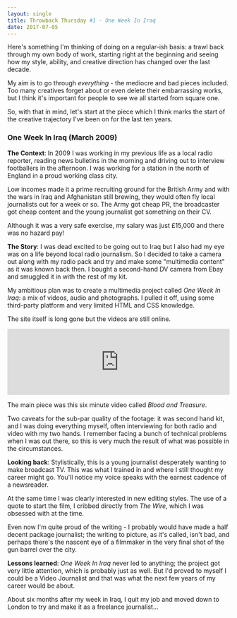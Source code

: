 ```yaml
---
layout: single
title: Throwback Thursday #1 - One Week In Iraq
date: 2017-07-05
---
```


Here's something I'm thinking of doing on a regular-ish basis: a trawl back through my own body of work, starting right at the beginning and seeing how my style, ability, and creative direction has changed over the last decade.

My aim is to go through *everything* - the mediocre and bad pieces included. Too many creatives forget about or even delete their embarrassing works, but I think it's important for people to see we all started from square one.

So, with that in mind, let's start at the piece which I think marks the start of the creative trajectory I've been on for the last ten years.

### One Week In Iraq (March 2009)

**The Context**: In 2009 I was working in my previous life as a local radio reporter, reading news bulletins in the morning and driving out to interview footballers in the afternoon. I was working for a station in the north of England in a proud working class city. 

Low incomes made it a prime recruiting ground for the British Army and with the wars in Iraq and Afghanistan still brewing, they would often fly local journalists out for a week or so. The Army got cheap PR, the broadcaster got cheap content and the young journalist got something on their CV. 

Although it was a very safe exercise, my salary was just £15,000 and there was no hazard pay!

**The Story**: I was dead excited to be going out to Iraq but I also had my eye was on a life beyond local radio journalism. So I decided to take a camera out along with my radio pack and try and make some "multimedia content" as it was known back then. I bought a second-hand DV camera from Ebay and smuggled it in with the rest of my kit. 

My ambitious plan was to create a multimedia project called *One Week In Iraq*: a mix of videos, audio and photographs. I pulled it off, using some third-party platform and very limited HTML and CSS knowledge. 

The site itself is long gone but the videos are still online.

<iframe src="https://player.vimeo.com/video/4573713" width="100%" height="auto" frameborder="0" webkitallowfullscreen mozallowfullscreen allowfullscreen></iframe>

The main piece was this six minute video called *Blood and Treasure*.

Two caveats for the sub-par quality of the footage: it was second hand kit, and I was doing everything myself, often interviewing for both radio and video with my two hands. I remember facing a bunch of technical problems when I was out there, so this is very much the result of what was possible in the circumstances.

**Looking back**: Stylistically, this is a young journalist desperately wanting to make broadcast TV. This was what I trained in and where I still thought my career might go. You'll notice my voice speaks with the earnest cadence of a newsreader.  

At the same time I was clearly interested in new editing styles. The use of a quote to start the film, I cribbed directly from *The Wire*, which I was obsessed with at the time.
 
Even now I'm quite proud of the writing - I probably would have made a half decent package journalist; the writing to picture, as it's called, isn't bad, and perhaps there's the nascent eye of a filmmaker in the very final shot of the gun barrel over the city.

**Lessons learned**: *One Week In Iraq* never led to anything; the project got very little attention, which is probably just as well. But I'd proved to myself I could be a Video Journalist and that was what the next few years of my career would be about. 

About six months after my week in Iraq, I quit my job and moved down to London to try and make it as a freelance journalist...
